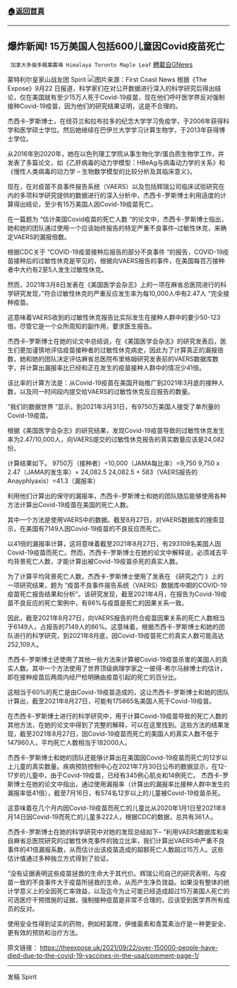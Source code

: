 ###  [:house:返回首頁](https://github.com/ourhimalayas/txt)
---


## 爆炸新闻! 15万美国人包括600儿童因Covid疫苗死亡
` 加拿大多倫多楓葉農場 Himalaya Toronto Maple Leaf` [轉載自GNews](https://gnews.org/zh-hans/1548896/)

蒙特利尔皇家山战友团 Spirit
![](https://assets.gnews.org/wp-content/uploads/2021/09/IMG_2858.jpg)图片来源：First Coast News
根据《The Expose》9月22 日报道，科学家们在对公开数据进行深入的科学研究后得出结论，仅在美国就有至少15万人死于Covid-19疫苗，现在他们呼吁医学界反对强制接种Covid-19疫苗，因为他们的研究结果证明，这是不合理的。

杰西卡-罗斯博士，在纽芬兰和拉布拉多的纪念大学学习免疫学，于2006年获得科学和医学硕士学位。然后她继续在巴伊兰大学学习计算生物学，于2013年获得博士学位。

从2016年到2020年，她在以色列理工学院从事生物化学/蛋白质生物学工作，并发表了多篇论文，如《乙肝病毒的动力学模型：HBeAg与病毒动力学的关系》和《慢性人类病毒的动力学 – 生物数学模型的比较分析及其临床意义》。

现在，在对疫苗不良事件报告系统（VAERS）以及包括辉瑞公司临床试验研究在内的多项科学研究提供的数据进行的深入分析中，杰西卡-罗斯博士利用适度的计算得出结论，至少有15万美国人因Covid-19疫苗死亡。

在一篇题为 “估计美国Covid疫苗的死亡人数 “的论文中，杰西卡-罗斯博士指出，她和她的团队通过使用一个应该始终报告的特定严重不良事件–过敏性休克，来确定VAERS的漏报倍数。

根据CDC关于 “COVID-19疫苗接种后报告的部分不良事件 “的报告，COVID-19疫苗接种后的过敏性休克是罕见的，根据向VAERS报告的事件，在美国每百万接种者中大约有2至5人发生过敏性休克。

然而，2021年3月8日发表在《美国医学会杂志》上的一项在麻省总医院进行的科学研究发现，”符合过敏性休克的严重反应发生率为每10,000人中有2.47人 “完全接种疫苗。

这意味着VAERS收到的过敏性休克报告比实际发生在接种人群中的要少50-123倍，尽管它是一个众所周知的副作用，要求医生报告。

杰西卡-罗斯博士在她的论文中总结说，在《美国医学会杂志》的研究发表后，医生们更加谨慎地评估疫苗接种者的过敏性休克病史，因此为了计算真正的漏报倍数，她和她的团队决定评估麻省总医院布里格姆研究发表前的VAERS数据库数字，并计算出漏报率比已经和正在发生的疫苗接种人群中的情况少41倍。

该比率的计算方法是：从Covid-19疫苗在美国开始推广到2021年3月底的接种人数，以及同一时间段内提交给VAERS的过敏性休克反应报告的数量。

“我们的数据世界 “显示，到2021年3月31日，有9750万美国人接受了单剂量的Covid-19疫苗。

根据《美国医学会杂志》的研究结果，发现Covid-19疫苗导致的过敏性休克发生率为2.47/10,000人，向VAERS提交的过敏性休克报告的真实数量应该是24,082份。

计算结果如下。
9750万（接种者）÷10,000（JAMA每比率）=9,750
9,750 x 2.47（JAMA的发生率）= 24,082.5
24,082.5 + 583（VAERS报告的Anayphlyaxis）=41.3（漏报率）

利用他们计算出的保守的漏报率，杰西卡-罗斯博士和她的团队随后能够使用各种方法计算出Covid-19疫苗在美国的死亡人数。

其中一个方法是使用VAERS中的数据。截至8月27日，对VAERS数据库的搜索显示，在美国有7149人因Covid-19疫苗的不良反应而死亡。

以41倍的漏报率计算，这将意味着截至2021年8月27日，有293109名美国人因Covid-19疫苗而死亡。然而，杰西卡-罗斯博士在她的论文中解释说，必须减去平均背景死亡人数，才能计算出被Covid-19疫苗杀死的真实人数。

为了计算平均背景死亡人数，杰西卡-罗斯博士使用了发表在 《研究之门 》上的一项研究结果，题为 “疫苗不良事件报告系统（VAERS）数据库中期的COVID-19疫苗死亡报告结果和分析”。该研究发现，截至2021年4月，在报告为Covid-19疫苗不良反应的死亡案例中，有86%与疫苗是死亡的因果关系一致。

因此，截至2021年8月27日，向VAERS报告的符合疫苗因果关系的死亡人数相当于6149人，占报告的7149人的86%。这意味着，根据杰西卡-罗斯博士和她的团队进行的科学研究，到2021年8月底，因Covid-19疫苗死亡的真实人数可能高达252,109人。

杰西卡-罗斯博士还使用了其他一些方法来计算被Covid-19疫苗杀害的美国人的真实人数。其中一个方法使用了世界顶级病理学家之一彼得-希尔马赫博士的估计，即在接种疫苗后两周内经尸检明确由疫苗引起的死亡的百分比。

这相当于60%的死亡是由Covid-19疫苗造成的，这让杰西卡-罗斯博士和她的团队计算出，截至2021年8月27日，可能有175865名美国人死于Covid-19疫苗。

在杰西卡-罗斯博士进行的科学研究中，用于计算Covid-19疫苗导致的死亡人数的其他方法，在她的论文中得到了完整的解释，可以在这里找到。这些方法的结果发现，截至2021年8月27日，因Covid-19疫苗而死亡的美国人的真实人数不低于147960人，平均死亡人数相当于182000人。

杰西卡-罗斯博士和她的团队还能够计算出在美国因Covid-19疫苗而死亡的12岁以上儿童的真实数量。疾病预防控制中心在2021年7月30日公布的数据显示，在12-17岁的儿童中，由于Covid-19疫苗，已经有345例心肌炎和14例死亡。
杰西卡-罗斯博士在她的论文中指出，通过使用漏报率（计算出的漏报率比接种人群中发生的漏报率低41倍），截至7月16日，有574名12岁以上的儿童被Covid-19疫苗杀死。

这意味着在几个月内因Covid-19疫苗而死亡的儿童比从2020年1月1日至2021年8月14日因Covid-19而死亡的儿童多222人，根据CDC的数据，总共有361人。

杰西卡-罗斯博士在她的科学研究中对她的发现总结如下–
“利用VAERS数据库和来自麻省总医院研究的过敏性休克事件的独立比率，我们计算出VAERS中严重不良事件的41倍漏报系数，从而估计出该疫苗造成的超额死亡人数超过15万人。这些估计值通过多种独立方式得到了验证。

“没有证据表明这些疫苗拯救的生命大于其代价。辉瑞公司自己的研究表明，与疫苗一致的不良事件大于疫苗所拯救的生命，从而产生净负效益。如果没有整体的统计学意义上的全因死亡率效益，以及迄今为止可能已经造成超过15万美国人死亡的可选医疗干预措施的证据，强制接种疫苗是非常不合理的，应该受到医学界所有成员的反对。

使用安全性得到证实的药物，例如羟氯喹，伊维菌素和青蒿素治疗是一种更安全、更有效的预防和治疗方法。

原文链接：
https://theexpose.uk/2021/09/22/over-150000-people-have-died-due-to-the-covid-19-vaccines-in-the-usa/comment-page-1/

* * *

发稿 Spirit
